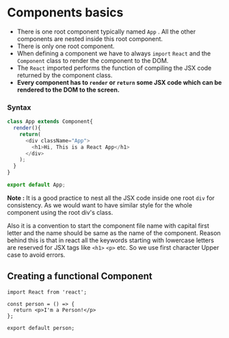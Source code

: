 # Components basics

- There is one root component typically named `App` . All the other components are nested inside this root component.
- There is only one root component.
- When defining a component we have to always `import` `React` and the `Component` class to render the component to the DOM.
- The `React` imported performs the function of compiling the JSX code returned by the component class.
- **Every component has to `render` or `return` some JSX code which can be rendered to the DOM to the screen.**


### Syntax

```javascript
class App extends Component{
  render(){
    return(
      <div className="App">
        <h1>Hi, This is a React App</h1>
      </div>
    );
  } 
}

export default App;
```

**Note :** It is a good practice to nest all the JSX code inside one root `div` for consistency. As we would want to have similar style for the whole component using the root div's class.  

Also it is a convention to start the component file name with capital first letter and the name should be same as the name of the component. Reason behind this is that in react all the keywords starting with lowercase letters are reserved for JSX tags like `<h1>` `<p>` etc. So we use first character Upper case to avoid errors.

## Creating a functional Component

```
import React from 'react';

const person = () => {
  return <p>I'm a Person!</p>
};

export default person;
```
